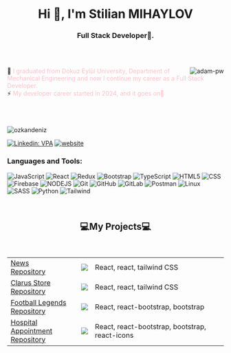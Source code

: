 <h1 align="center">Hi 👋, I'm Stilian MIHAYLOV</h1>
<h3 align="center">Full Stack Developer🌟.</h3>

<br>

<br>

<p><img align="right" src="https://github.com/Adam-pw/Adam-pw/blob/main/animation_500_kxa883sd.gif" alt="adam-pw" /></p>


🌱<font color="pink"> I graduated from Dokuz Eylül University, Department of Mechanical Engineering and now I continue my career as a Full Stack Developer.</font>
</br>
⚡ <font color="pink"> My developer career started in 2024, and it goes on🚀 </font>




<br>
<br>


<p align="left"> <img src="https://komarev.com/ghpvc/?username=OzkanDeniz&label=Profile%20views&color=0e75b6&style=flat"  alt="ozkandeniz" /> </p>

[![Linkedin: VPA](https://img.shields.io/badge/linkedin-%230077B5.svg?&style=for-the-badge&logo=linkedin&logoColor=white)](https://www.linkedin.com/in/özkan-deniz-a6845b196/)
[![website](https://img.shields.io/badge/gmail-f1f2f6.svg?&style=for-the-badge&logo=gmail&logoColor=red)](mailto:ozkandnz09@gmail.com)

<h3 align="left">Languages and Tools:</h3>

![JavaScript](https://img.shields.io/badge/JavaScript%20-gray?style=for-the-badge&logo=javascript)
![React](https://img.shields.io/badge/reactjs-61DAFB.svg?style=for-the-badge&logo=react&logoColor=black)
![Redux](https://img.shields.io/badge/redux-764ABC.svg?style=for-the-badge&logo=redux&logoColor=white)
![Bootstrap](https://img.shields.io/badge/bootstrap-7952B3.svg?style=for-the-badge&logo=bootstrap&logoColor=white)
![TypeScript](https://img.shields.io/badge/typescript-3178C6.svg?style=for-the-badge&logo=typescript&logoColor=white)
![HTML5](https://img.shields.io/badge/html-E34F26.svg?style=for-the-badge&logo=html5&logoColor=white)
![CSS](https://img.shields.io/badge/css-blue.svg?style=for-the-badge&logo=css3&logoColor=white)
![Firebase](https://img.shields.io/badge/firebase-FFCA28.svg?style=for-the-badge&logo=firebase&logoColor=black)
![NODEJS](https://img.shields.io/badge/node.js-339933.svg?style=for-the-badge&logo=nodedotjs&logoColor=white)
![Git](https://img.shields.io/badge/git-F05032.svg?style=for-the-badge&logo=git&logoColor=white)
![GitHub](https://img.shields.io/badge/github-181717.svg?style=for-the-badge&logo=github&logoColor=white)
![GitLab](https://img.shields.io/badge/gitlab-orange.svg?style=for-the-badge&logo=gitlab&logoColor=white)
![Postman](https://img.shields.io/badge/postman-FF6C37.svg?style=for-the-badge&logo=postman&logoColor=white)
![Linux](https://img.shields.io/badge/Linux-blue.svg?style=for-the-badge&logo=linux&logoColor=white)
![SASS](https://img.shields.io/badge/sass-pink.svg?style=for-the-badge&logo=sass&logoColor=white)
![Python](https://img.shields.io/badge/python-blue.svg?style=for-the-badge&logo=python&logoColor=white)
![Tailwind](https://img.shields.io/badge/tailwindcss-lightblue.svg?style=for-the-badge&logo=tailwindcss&logoColor=white)
 

<br>
<h2 align="center">💻My Projects💻</h2>
<br/>
<table align="center">
 <tr>
    <td>
      <a href="https://redux-toolkit-project-weld.vercel.app/login" target="_blank">News</a><br/>
      <a href="https://github.com/OzkanDeniz/redux_toolkit_project" target="_blank">Repository</a>
    </td>
    <td><img src="https://github.com/user-attachments/assets/fb6a5f98-dc2a-4480-8c7b-21e502220cdd"/></td>
    <td>React, react, tailwind CSS</td>
  </tr>
 <tr>
    <td>
      <a href="https://clarus-store-ten.vercel.app/" target="_blank">Clarus Store</a><br/>
      <a href="https://github.com/OzkanDeniz/clarus_store" target="_blank">Repository</a>
    </td>
    <td><img src="https://github.com/user-attachments/assets/70dc8172-fdac-4288-a44c-4b7527a077b5"/></td>
    <td>React, react, tailwind CSS</td>
  </tr>
 <tr>
    <td>
      <a href="https://football-legends-sigma.vercel.app/" target="_blank">Football Legends</a><br/>
      <a href="https://github.com/OzkanDeniz/Football-Legends" target="_blank">Repository</a>
    </td>
    <td><img src="https://github.com/user-attachments/assets/941e486a-54d4-4607-9b05-6266d1c5928f"/></td>
    <td>React, react-bootstrap, bootstrap</td>
  </tr>
  <tr>
    <td>
      <a href="https://hospital-appointment-rouge.vercel.app/" target="_blank">Hospital Appointment</a><br/>
      <a href="https://github.com/OzkanDeniz/hospital-appointment" target="_blank">Repository</a>
    </td>
    <td><img src="https://github.com/user-attachments/assets/7e7bf41a-ff5f-4501-845a-673c0dae5dee"/></td>
    <td>React, react-bootstrap, bootstrap, react-icons</td>
  </tr>
</table>

  

  




<br>
<br>

<p></p>
      
<p></p>


